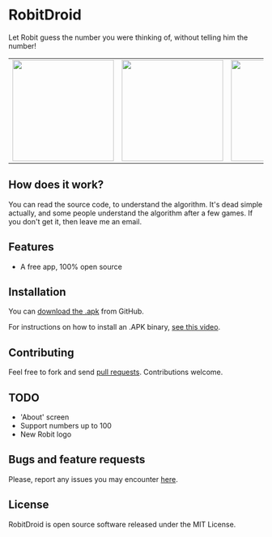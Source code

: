 RobitDroid
==============

Let Robit guess the number you were thinking of, without telling him the number!

<table>
  <tr>
    <td><img
  src="https://github.com/kennym/RobitDroid/raw/master/screenshots/rd1.png" width="200" /></td>    
    <td><img
  src="https://github.com/kennym/RobitDroid/raw/master/screenshots/rd2.png" width="200" /></td>
    <td><img
  src="https://github.com/kennym/RobitDroid/raw/master/screenshots/rd3.png" width="200" /></td>
    <td><img
  src="https://github.com/kennym/RobitDroid/raw/master/screenshots/rd4.png" width="200" /></td>
  </tr>
</table>

How does it work?
-----------------

You can read the source code, to understand the algorithm. It's dead
simple actually, and some people understand the algorithm after a few
games.
If you don't get it, then leave me an email.

Features
--------

* A free app, 100% open source

Installation
-------------

You can [download the .apk](https://www.github.com/kenny/RobitDroid/Downloads) from GitHub.

For instructions on how to install an .APK binary, [see this video](http://www.youtube.com/watch?v=7UOAw124y1s).

Contributing
------------

Feel free to fork and send [pull requests](https://github.com/kennym/RobitDroid).  Contributions welcome.

TODO
----

* 'About' screen
* Support numbers up to 100
* New Robit logo

Bugs and feature requests
-------------------------

Please, report any issues you may encounter [here](https://github.com/kennym/RobitDroid/issues).

License
-------

RobitDroid is open source software released under the MIT License.
